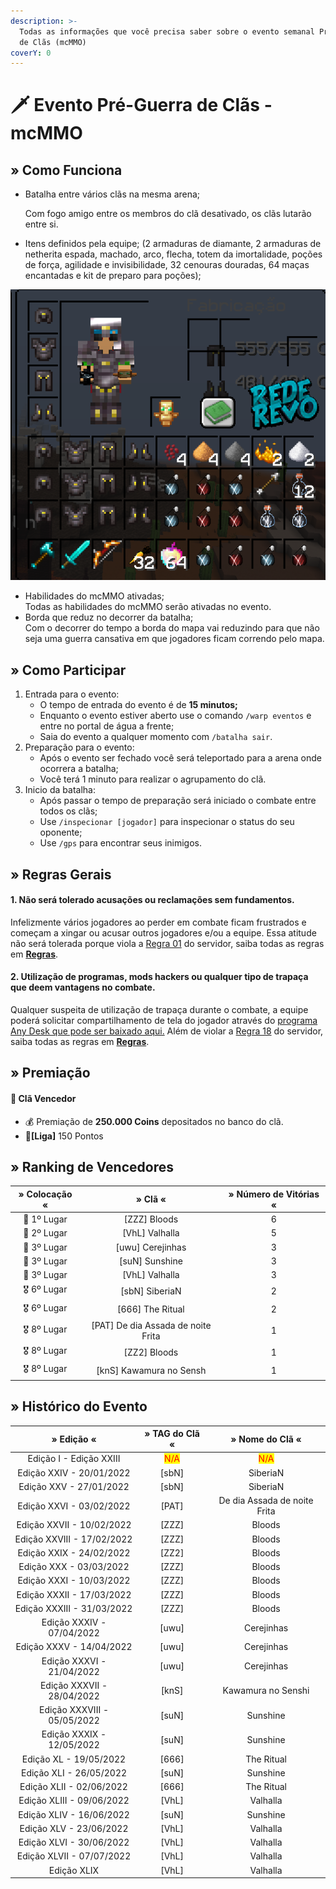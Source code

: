 ```yaml
---
description: >-
  Todas as informações que você precisa saber sobre o evento semanal Pré-Guerra
  de Clãs (mcMMO)
coverY: 0
---
```


# 🗡 Evento Pré-Guerra de Clãs - mcMMO

## » Como Funciona

*   Batalha entre vários clãs na mesma arena;

    Com fogo amigo entre os membros do clã desativado, os clãs lutarão entre si.
* Itens definidos pela equipe; (2 armaduras de diamante,  2 armaduras de netherita espada, machado, arco, flecha, totem da imortalidade, poções de força, agilidade e invisibilidade, 32 cenouras douradas, 64 maças encantadas e kit de preparo para poções);

![](<../../.gitbook/assets/image (15).png>)

* Habilidades do mcMMO ativadas;\
  Todas as habilidades do mcMMO serão ativadas no evento.
* Borda que reduz no decorrer da batalha;\
  Com o decorrer do tempo a borda do mapa vai reduzindo para que não seja uma guerra cansativa em que jogadores ficam correndo pelo mapa.

## » Como Participar

1. Entrada para o evento:
   * O tempo de entrada do evento é de **15 minutos;**
   * Enquanto o evento estiver aberto use o comando `/warp eventos` e entre no portal de água a frente;
   * Saia do evento a qualquer momento com `/batalha sair`.
2. Preparação para o evento:
   * Após o evento ser fechado você será teleportado para a arena onde ocorrera a batalha;
   * Você terá 1 minuto para realizar o agrupamento do clã.
3. Inicio da batalha:
   * Após passar o tempo de preparação será iniciado o combate entre todos os clãs;
   * Use `/inspecionar [jogador]` para inspecionar o status do seu oponente;
   * Use `/gps` para encontrar seus inimigos.

## » Regras Gerais

#### **1. Não será tolerado acusações ou reclamações sem fundamentos.**

Infelizmente vários jogadores ao perder em combate ficam frustrados e começam a xingar ou acusar outros jogadores e/ou a equipe. Essa atitude não será tolerada porque viola a [Regra 01](https://wiki.rederevo.com/regras/chat#01) do servidor, saiba todas as regras em [**Regras**](../../regras/).

#### **2. Utilização de programas, mods hackers ou qualquer tipo de trapaça que deem vantagens no combate.**

Qualquer suspeita de utilização de trapaça durante o combate, a equipe poderá solicitar compartilhamento de tela do jogador através do [programa Any Desk que pode ser baixado aqui.](https://anydesk.com/pt/downloads) Além de violar a [Regra 18](https://wiki.rederevo.com/regras/jogabilidade#01-7) do servidor, saiba todas as regras em [**Regras**](../../regras/).

## » Premiação

#### 🥇 **Clã Vencedor**

* :moneybag: Premiação de **250.000 Coins** depositados no banco do clã.
* 💎**\[Liga]** 150 Pontos

## » Ranking de Vencedores

| » Colocação « |               » Clã «               | » Número de Vitórias « |
| :-----------: | :---------------------------------: | :--------------------: |
|  🥇 1º Lugar  |            \[ZZZ] Bloods            |            6           |
|  🥈 2º Lugar  |           \[VhL] Valhalla           |            5           |
|  🥉 3º Lugar  |          \[uwu] Cerejinhas          |            3           |
|  🥉 3º Lugar  |           \[suN] Sunshine           |            3           |
|  🥉 3º Lugar  |           \[VhL] Valhalla           |            3           |
|  🎖️ 6º Lugar |           \[sbN] SiberiaN           |            2           |
|  🎖️ 6º Lugar |          \[666] The Ritual          |            2           |
|  🎖️ 8º Lugar | \[PAT] De dia Assada de noite Frita |            1           |
|  🎖️ 8º Lugar |            \[ZZ2] Bloods            |            1           |
|  🎖️ 8º Lugar |       \[knS] Kawamura no Sensh      |            1           |

## » Histórico do Evento

|          » Edição «         |            » TAG do Clã «           |           » Nome do Clã «           |
| :-------------------------: | :---------------------------------: | :---------------------------------: |
|   Edição I - Edição XXIII   | <mark style="color:red;">N/A</mark> | <mark style="color:red;">N/A</mark> |
|   Edição XXIV - 20/01/2022  |                \[sbN]               |               SiberiaN              |
|   Edição XXV - 27/01/2022   |                \[sbN]               |               SiberiaN              |
|   Edição XXVI - 03/02/2022  |                \[PAT]               |     De dia Assada de noite Frita    |
|  Edição XXVII - 10/02/2022  |                \[ZZZ]               |                Bloods               |
|  Edição XXVIII - 17/02/2022 |                \[ZZZ]               |                Bloods               |
|   Edição XXIX - 24/02/2022  |                \[ZZ2]               |                Bloods               |
|   Edição XXX - 03/03/2022   |                \[ZZZ]               |                Bloods               |
|   Edição XXXI - 10/03/2022  |                \[ZZZ]               |                Bloods               |
|  Edição XXXII - 17/03/2022  |                \[ZZZ]               |                Bloods               |
|  Edição XXXIII - 31/03/2022 |                \[ZZZ]               |                Bloods               |
|  Edição XXXIV - 07/04/2022  |                \[uwu]               |              Cerejinhas             |
|   Edição XXXV - 14/04/2022  |                \[uwu]               |              Cerejinhas             |
|  Edição XXXVI - 21/04/2022  |                \[uwu]               |              Cerejinhas             |
|  Edição XXXVII - 28/04/2022 |                \[knS]               |          Kawamura no Senshi         |
| Edição XXXVIII - 05/05/2022 |                \[suN]               |               Sunshine              |
|  Edição XXXIX - 12/05/2022  |                \[suN]               |               Sunshine              |
|    Edição XL - 19/05/2022   |                \[666]               |              The Ritual             |
|   Edição XLI - 26/05/2022   |                \[suN]               |               Sunshine              |
|   Edição XLII - 02/06/2022  |                \[666]               |              The Ritual             |
|  Edição XLIII - 09/06/2022  |                \[VhL]               |               Valhalla              |
|   Edição XLIV - 16/06/2022  |                \[suN]               |               Sunshine              |
|   Edição XLV - 23/06/2022   |                \[VhL]               |               Valhalla              |
|   Edição XLVI - 30/06/2022  |                \[VhL]               |               Valhalla              |
|  Edição XLVII - 07/07/2022  |                \[VhL]               |               Valhalla              |
|         Edição XLIX         |                \[VhL]               |               Valhalla              |
